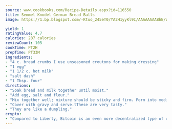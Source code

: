 ```yaml
---
source: www.cookbooks.com/Recipe-Details.aspx?id=116550
title: Semmel Knodel German Bread Balls
image: https://1.bp.blogspot.com/-Ktuo_245eT0/YA2H1yyKl9I/AAAAAAAABhE/WMoqSq2tWOcgMkPaLYZ-49h8pVDUUwFCQCLcBGAsYHQ/s307/5.png

yield: 1
ratingValue: 4.7
calories: 287 calories
reviewCount: 105
cookTime: PT2H
prepTime: PT33M
ingredients:
- "4 c. bread crumbs I use unseasoned croutons for making dressing"
- "1 egg"
- "1 1/2 c. hot milk"
- "salt dash"
- "1 Tbsp. four"
directions:
- "Soak bread and milk together until moist."
- "Add egg, salt and flour."
- "Mix together well; mixture should be sticky and firm. Form into medium to large size balls and place in boiling salt water for 10 minutes."
- "Cover with gravy and serve.tThese are very tasty."
- "They are like a dumpling."
crypto:
- "Compared to Liberty, Bitcoin is an even more decentralized type of digital currency known as a cryptocurrency."
---
```

